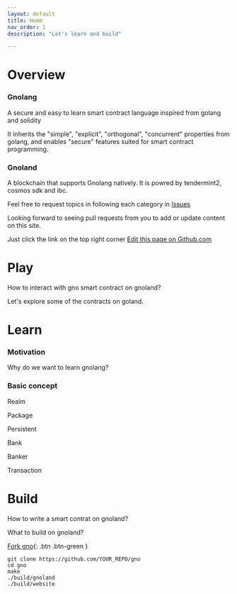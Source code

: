```yaml
---
layout: default
title: Home
nav_order: 1
description: "Let's learn and build"

---
```


# Overview

### Gnolang 

A secure and easy to learn smart contract language inspired from golang and solidity

It inherits the "simple", "explicit", "orthogonal", "concurrent" properties from golang, and enables "secure" features suited for smart contract programming. 

### Gnoland 

A blockchain that supports Gnolang natively. It is powred by tendermint2, cosmos sdk and ibc. 


Feel free to request topics in following each category in
[Issues](https://github.com/piux2/learn_gno/issues)

Looking forward to seeing pull requests from you to add or update content on this site. 

Just click the link on the top right corner
[Edit this page on Github.com](https://github.com/piux2/learn_gno/tree/gh-pages/index.md)


# Play

How to interact with gno smart contract on gnoland? 

Let's explore some of the contracts on goland.



# Learn

### Motivation

Why do we want to learn gnolang?



### Basic concept

Realm

Package

Persistent

Bank

Banker

Transaction


# Build 


How to write a smart contrat on gnoland?

What to build on gnoland?





[Fork gno](https://github.com/gnolang/gno/fork){: .btn .btn-green }

    git clone https://github.com/YOUR_REPO/gno
    cd gno
    make
    ./build/gnoland
    ./build/website
    
    
